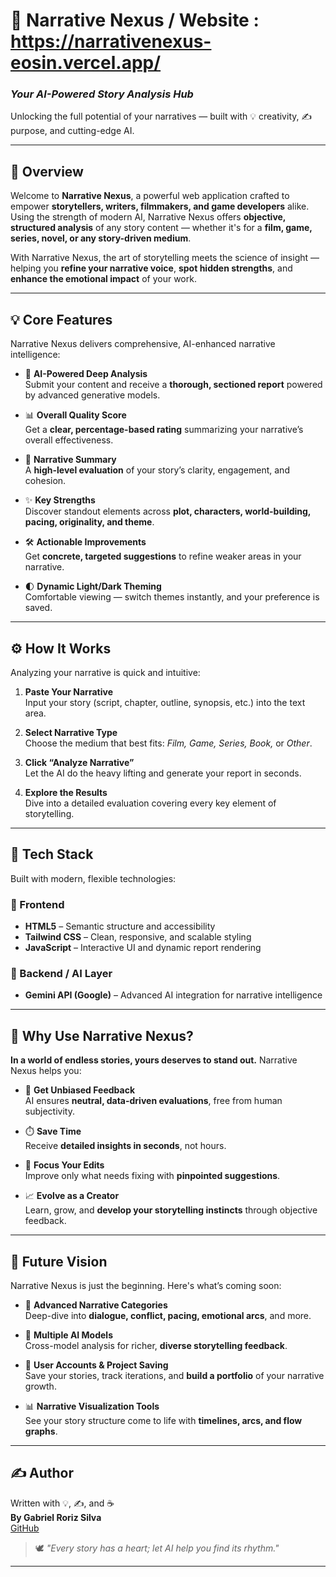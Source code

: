 # 🚀 Narrative Nexus  / Website : https://narrativenexus-eosin.vercel.app/
### *Your AI-Powered Story Analysis Hub*  
Unlocking the full potential of your narratives — built with 💡 creativity, ✍️ purpose, and cutting-edge AI.

---

## 📌 Overview

Welcome to **Narrative Nexus**, a powerful web application crafted to empower **storytellers, writers, filmmakers, and game developers** alike. Using the strength of modern AI, Narrative Nexus offers **objective, structured analysis** of any story content — whether it's for a **film, game, series, novel, or any story-driven medium**.

With Narrative Nexus, the art of storytelling meets the science of insight — helping you **refine your narrative voice**, **spot hidden strengths**, and **enhance the emotional impact** of your work.

---

## 💡 Core Features

Narrative Nexus delivers comprehensive, AI-enhanced narrative intelligence:

- 🧠 **AI-Powered Deep Analysis**  
  Submit your content and receive a **thorough, sectioned report** powered by advanced generative models.

- 📊 **Overall Quality Score**  
  Get a **clear, percentage-based rating** summarizing your narrative’s overall effectiveness.

- 📝 **Narrative Summary**  
  A **high-level evaluation** of your story’s clarity, engagement, and cohesion.

- ✨ **Key Strengths**  
  Discover standout elements across **plot, characters, world-building, pacing, originality, and theme**.

- 🛠️ **Actionable Improvements**  
  Get **concrete, targeted suggestions** to refine weaker areas in your narrative.

- 🌓 **Dynamic Light/Dark Theming**  
  Comfortable viewing — switch themes instantly, and your preference is saved.

---

## ⚙️ How It Works

Analyzing your narrative is quick and intuitive:

1. **Paste Your Narrative**  
   Input your story (script, chapter, outline, synopsis, etc.) into the text area.

2. **Select Narrative Type**  
   Choose the medium that best fits: *Film, Game, Series, Book,* or *Other*.

3. **Click “Analyze Narrative”**  
   Let the AI do the heavy lifting and generate your report in seconds.

4. **Explore the Results**  
   Dive into a detailed evaluation covering every key element of storytelling.

---

## 🧰 Tech Stack

Built with modern, flexible technologies:

### 🎨 Frontend
- **HTML5** – Semantic structure and accessibility  
- **Tailwind CSS** – Clean, responsive, and scalable styling  
- **JavaScript** – Interactive UI and dynamic report rendering

### 🧠 Backend / AI Layer
- **Gemini API (Google)** – Advanced AI integration for narrative intelligence

---

## 🌟 Why Use Narrative Nexus?

**In a world of endless stories, yours deserves to stand out.** Narrative Nexus helps you:

- 🎯 **Get Unbiased Feedback**  
  AI ensures **neutral, data-driven evaluations**, free from human subjectivity.

- ⏱️ **Save Time**  
  Receive **detailed insights in seconds**, not hours.

- 🧩 **Focus Your Edits**  
  Improve only what needs fixing with **pinpointed suggestions**.

- 📈 **Evolve as a Creator**  
  Learn, grow, and **develop your storytelling instincts** through objective feedback.

---

## 🔭 Future Vision

Narrative Nexus is just the beginning. Here's what’s coming soon:

- 🧵 **Advanced Narrative Categories**  
  Deep-dive into **dialogue, conflict, pacing, emotional arcs**, and more.

- 🧠 **Multiple AI Models**  
  Cross-model analysis for richer, **diverse storytelling feedback**.

- 👤 **User Accounts & Project Saving**  
  Save your stories, track iterations, and **build a portfolio** of your narrative growth.

- 📊 **Narrative Visualization Tools**  
  See your story structure come to life with **timelines, arcs, and flow graphs**.

---

## ✍️ Author

Written with 💡, ✍️, and ☕  
**By Gabriel Roriz Silva**  
[GitHub](#) <!-- Add your GitHub profile or repository URL here -->

> 🕊️ *"Every story has a heart; let AI help you find its rhythm."*

---

